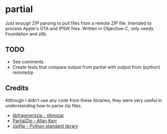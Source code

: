 # partial

Just enough ZIP parsing to pull files from a remote ZIP file. Intended to process Apple's OTA and IPSW files. Written in Objective-C, only needs Foundation and zlib.

## TODO

- See comments
- Create tests that compare output from partial with output from (python) remotezip

## Credits

Although I didn't use any code from these libraries, they were very useful in understanding how to parse zip files.

- [libfragmentzip - tihmstar](https://github.com/tihmstar/libfragmentzip)
- [PartialZip - Allan Kerr](https://github.com/AllanKerr/PartialZip)
- [zipfile - Python standard library](https://github.com/python/cpython/blob/main/Lib/zipfile/__init__.py)
